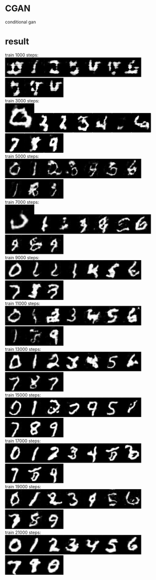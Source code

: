 # CGAN
conditional gan
# result  
train 1000 steps:  
<img src="https://github.com/1991yuyang/CGAN/blob/main/test_images/1000/0.jpg" width="64" height="64"><img src="https://github.com/1991yuyang/CGAN/blob/main/test_images/1000/1.jpg" width="64" height="64"><img src="https://github.com/1991yuyang/CGAN/blob/main/test_images/1000/2.jpg" width="64" height="64"><img src="https://github.com/1991yuyang/CGAN/blob/main/test_images/1000/3.jpg" width="64" height="64"><img src="https://github.com/1991yuyang/CGAN/blob/main/test_images/1000/4.jpg" width="64" height="64"><img src="https://github.com/1991yuyang/CGAN/blob/main/test_images/1000/5.jpg" width="64" height="64"><img src="https://github.com/1991yuyang/CGAN/blob/main/test_images/1000/6.jpg" width="64" height="64"><img src="https://github.com/1991yuyang/CGAN/blob/main/test_images/1000/7.jpg" width="64" height="64"><img src="https://github.com/1991yuyang/CGAN/blob/main/test_images/1000/8.jpg" width="64" height="64"><img src="https://github.com/1991yuyang/CGAN/blob/main/test_images/1000/9.jpg" width="64" height="64">  
train 3000 steps:  
<img src="https://github.com/1991yuyang/CGAN/blob/main/test_images/3000/0.jpg" width="96" height="96"><img src="https://github.com/1991yuyang/CGAN/blob/main/test_images/3000/1.jpg" width="64" height="64"><img src="https://github.com/1991yuyang/CGAN/blob/main/test_images/3000/2.jpg" width="64" height="64"><img src="https://github.com/1991yuyang/CGAN/blob/main/test_images/3000/3.jpg" width="64" height="64"><img src="https://github.com/1991yuyang/CGAN/blob/main/test_images/3000/4.jpg" width="64" height="64"><img src="https://github.com/1991yuyang/CGAN/blob/main/test_images/3000/5.jpg" width="64" height="64"><img src="https://github.com/1991yuyang/CGAN/blob/main/test_images/3000/6.jpg" width="64" height="64"><img src="https://github.com/1991yuyang/CGAN/blob/main/test_images/3000/7.jpg" width="64" height="64"><img src="https://github.com/1991yuyang/CGAN/blob/main/test_images/3000/8.jpg" width="64" height="64"><img src="https://github.com/1991yuyang/CGAN/blob/main/test_images/3000/9.jpg" width="64" height="64">  
train 5000 steps:  
<img src="https://github.com/1991yuyang/CGAN/blob/main/test_images/5000/0.jpg" width="64" height="64"><img src="https://github.com/1991yuyang/CGAN/blob/main/test_images/5000/1.jpg" width="64" height="64"><img src="https://github.com/1991yuyang/CGAN/blob/main/test_images/5000/2.jpg" width="64" height="64"><img src="https://github.com/1991yuyang/CGAN/blob/main/test_images/5000/3.jpg" width="64" height="64"><img src="https://github.com/1991yuyang/CGAN/blob/main/test_images/5000/4.jpg" width="64" height="64"><img src="https://github.com/1991yuyang/CGAN/blob/main/test_images/5000/5.jpg" width="64" height="64"><img src="https://github.com/1991yuyang/CGAN/blob/main/test_images/5000/6.jpg" width="64" height="64"><img src="https://github.com/1991yuyang/CGAN/blob/main/test_images/5000/7.jpg" width="64" height="64"><img src="https://github.com/1991yuyang/CGAN/blob/main/test_images/5000/8.jpg" width="64" height="64"><img src="https://github.com/1991yuyang/CGAN/blob/main/test_images/5000/9.jpg" width="64" height="64">  
train 7000 steps:  
<img src="https://github.com/1991yuyang/CGAN/blob/main/test_images/7000/0.jpg" width="96" height="96"><img src="https://github.com/1991yuyang/CGAN/blob/main/test_images/7000/1.jpg" width="64" height="64"><img src="https://github.com/1991yuyang/CGAN/blob/main/test_images/7000/2.jpg" width="64" height="64"><img src="https://github.com/1991yuyang/CGAN/blob/main/test_images/7000/3.jpg" width="64" height="64"><img src="https://github.com/1991yuyang/CGAN/blob/main/test_images/7000/4.jpg" width="64" height="64"><img src="https://github.com/1991yuyang/CGAN/blob/main/test_images/7000/5.jpg" width="64" height="64"><img src="https://github.com/1991yuyang/CGAN/blob/main/test_images/7000/6.jpg" width="64" height="64"><img src="https://github.com/1991yuyang/CGAN/blob/main/test_images/7000/7.jpg" width="64" height="64"><img src="https://github.com/1991yuyang/CGAN/blob/main/test_images/7000/8.jpg" width="64" height="64"><img src="https://github.com/1991yuyang/CGAN/blob/main/test_images/7000/9.jpg" width="64" height="64">  
train 9000 steps:  
<img src="https://github.com/1991yuyang/CGAN/blob/main/test_images/9000/0.jpg" width="64" height="64"><img src="https://github.com/1991yuyang/CGAN/blob/main/test_images/9000/1.jpg" width="64" height="64"><img src="https://github.com/1991yuyang/CGAN/blob/main/test_images/9000/2.jpg" width="64" height="64"><img src="https://github.com/1991yuyang/CGAN/blob/main/test_images/9000/3.jpg" width="64" height="64"><img src="https://github.com/1991yuyang/CGAN/blob/main/test_images/9000/4.jpg" width="64" height="64"><img src="https://github.com/1991yuyang/CGAN/blob/main/test_images/9000/5.jpg" width="64" height="64"><img src="https://github.com/1991yuyang/CGAN/blob/main/test_images/9000/6.jpg" width="64" height="64"><img src="https://github.com/1991yuyang/CGAN/blob/main/test_images/9000/7.jpg" width="64" height="64"><img src="https://github.com/1991yuyang/CGAN/blob/main/test_images/9000/8.jpg" width="64" height="64"><img src="https://github.com/1991yuyang/CGAN/blob/main/test_images/9000/9.jpg" width="64" height="64">  
train 11000 steps:  
<img src="https://github.com/1991yuyang/CGAN/blob/main/test_images/11000/0.jpg" width="64" height="64"><img src="https://github.com/1991yuyang/CGAN/blob/main/test_images/11000/1.jpg" width="64" height="64"><img src="https://github.com/1991yuyang/CGAN/blob/main/test_images/11000/2.jpg" width="64" height="64"><img src="https://github.com/1991yuyang/CGAN/blob/main/test_images/11000/3.jpg" width="64" height="64"><img src="https://github.com/1991yuyang/CGAN/blob/main/test_images/11000/4.jpg" width="64" height="64"><img src="https://github.com/1991yuyang/CGAN/blob/main/test_images/11000/5.jpg" width="64" height="64"><img src="https://github.com/1991yuyang/CGAN/blob/main/test_images/11000/6.jpg" width="64" height="64"><img src="https://github.com/1991yuyang/CGAN/blob/main/test_images/11000/7.jpg" width="64" height="64"><img src="https://github.com/1991yuyang/CGAN/blob/main/test_images/11000/8.jpg" width="64" height="64"><img src="https://github.com/1991yuyang/CGAN/blob/main/test_images/11000/9.jpg" width="64" height="64">  
train 13000 steps:  
<img src="https://github.com/1991yuyang/CGAN/blob/main/test_images/13000/0.jpg" width="64" height="64"><img src="https://github.com/1991yuyang/CGAN/blob/main/test_images/13000/1.jpg" width="64" height="64"><img src="https://github.com/1991yuyang/CGAN/blob/main/test_images/13000/2.jpg" width="64" height="64"><img src="https://github.com/1991yuyang/CGAN/blob/main/test_images/13000/3.jpg" width="64" height="64"><img src="https://github.com/1991yuyang/CGAN/blob/main/test_images/13000/4.jpg" width="64" height="64"><img src="https://github.com/1991yuyang/CGAN/blob/main/test_images/13000/5.jpg" width="64" height="64"><img src="https://github.com/1991yuyang/CGAN/blob/main/test_images/13000/6.jpg" width="64" height="64"><img src="https://github.com/1991yuyang/CGAN/blob/main/test_images/13000/7.jpg" width="64" height="64"><img src="https://github.com/1991yuyang/CGAN/blob/main/test_images/13000/8.jpg" width="64" height="64"><img src="https://github.com/1991yuyang/CGAN/blob/main/test_images/13000/9.jpg" width="64" height="64">  
train 15000 steps:  
<img src="https://github.com/1991yuyang/CGAN/blob/main/test_images/15000/0.jpg" width="64" height="64"><img src="https://github.com/1991yuyang/CGAN/blob/main/test_images/15000/1.jpg" width="64" height="64"><img src="https://github.com/1991yuyang/CGAN/blob/main/test_images/15000/2.jpg" width="64" height="64"><img src="https://github.com/1991yuyang/CGAN/blob/main/test_images/15000/3.jpg" width="64" height="64"><img src="https://github.com/1991yuyang/CGAN/blob/main/test_images/15000/4.jpg" width="64" height="64"><img src="https://github.com/1991yuyang/CGAN/blob/main/test_images/15000/5.jpg" width="64" height="64"><img src="https://github.com/1991yuyang/CGAN/blob/main/test_images/15000/6.jpg" width="64" height="64"><img src="https://github.com/1991yuyang/CGAN/blob/main/test_images/15000/7.jpg" width="64" height="64"><img src="https://github.com/1991yuyang/CGAN/blob/main/test_images/15000/8.jpg" width="64" height="64"><img src="https://github.com/1991yuyang/CGAN/blob/main/test_images/15000/9.jpg" width="64" height="64">  
train 17000 steps:  
<img src="https://github.com/1991yuyang/CGAN/blob/main/test_images/17000/0.jpg" width="64" height="64"><img src="https://github.com/1991yuyang/CGAN/blob/main/test_images/17000/1.jpg" width="64" height="64"><img src="https://github.com/1991yuyang/CGAN/blob/main/test_images/17000/2.jpg" width="64" height="64"><img src="https://github.com/1991yuyang/CGAN/blob/main/test_images/17000/3.jpg" width="64" height="64"><img src="https://github.com/1991yuyang/CGAN/blob/main/test_images/17000/4.jpg" width="64" height="64"><img src="https://github.com/1991yuyang/CGAN/blob/main/test_images/17000/5.jpg" width="64" height="64"><img src="https://github.com/1991yuyang/CGAN/blob/main/test_images/17000/6.jpg" width="64" height="64"><img src="https://github.com/1991yuyang/CGAN/blob/main/test_images/17000/7.jpg" width="64" height="64"><img src="https://github.com/1991yuyang/CGAN/blob/main/test_images/17000/8.jpg" width="64" height="64"><img src="https://github.com/1991yuyang/CGAN/blob/main/test_images/17000/9.jpg" width="64" height="64">  
train 19000 steps:  
<img src="https://github.com/1991yuyang/CGAN/blob/main/test_images/19000/0.jpg" width="64" height="64"><img src="https://github.com/1991yuyang/CGAN/blob/main/test_images/19000/1.jpg" width="64" height="64"><img src="https://github.com/1991yuyang/CGAN/blob/main/test_images/19000/2.jpg" width="64" height="64"><img src="https://github.com/1991yuyang/CGAN/blob/main/test_images/19000/3.jpg" width="64" height="64"><img src="https://github.com/1991yuyang/CGAN/blob/main/test_images/19000/4.jpg" width="64" height="64"><img src="https://github.com/1991yuyang/CGAN/blob/main/test_images/19000/5.jpg" width="64" height="64"><img src="https://github.com/1991yuyang/CGAN/blob/main/test_images/19000/6.jpg" width="64" height="64"><img src="https://github.com/1991yuyang/CGAN/blob/main/test_images/19000/7.jpg" width="64" height="64"><img src="https://github.com/1991yuyang/CGAN/blob/main/test_images/19000/8.jpg" width="64" height="64"><img src="https://github.com/1991yuyang/CGAN/blob/main/test_images/19000/9.jpg" width="64" height="64">  
train 21000 steps:  
<img src="https://github.com/1991yuyang/CGAN/blob/main/test_images/21000/0.jpg" width="64" height="64"><img src="https://github.com/1991yuyang/CGAN/blob/main/test_images/21000/1.jpg" width="64" height="64"><img src="https://github.com/1991yuyang/CGAN/blob/main/test_images/21000/2.jpg" width="64" height="64"><img src="https://github.com/1991yuyang/CGAN/blob/main/test_images/21000/3.jpg" width="64" height="64"><img src="https://github.com/1991yuyang/CGAN/blob/main/test_images/21000/4.jpg" width="64" height="64"><img src="https://github.com/1991yuyang/CGAN/blob/main/test_images/21000/5.jpg" width="64" height="64"><img src="https://github.com/1991yuyang/CGAN/blob/main/test_images/21000/6.jpg" width="64" height="64"><img src="https://github.com/1991yuyang/CGAN/blob/main/test_images/21000/7.jpg" width="64" height="64"><img src="https://github.com/1991yuyang/CGAN/blob/main/test_images/21000/8.jpg" width="64" height="64"><img src="https://github.com/1991yuyang/CGAN/blob/main/test_images/21000/9.jpg" width="64" height="64">  

